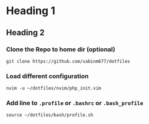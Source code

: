 # Heading 1
## Heading 2
### Clone the Repo to home dir (optional)
`git clone https://github.com/sabinm677/dotfiles`

### Load different configuration 

`nvim -u ~/dotfiles/nvim/php_init.vim`

### Add line to `.profile` or `.bashrc` or `.bash_profile` 
`source ~/dotfiles/bash/profile.sh`
